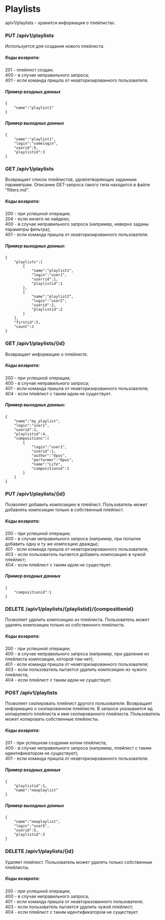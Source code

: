 # Playlists

apiv1/playlists - хранится информация о плейлистах.

### PUT /apiv1/playlists

Используется для создания нового плейлиста.

##### Коды возврата:
201 - плейлист создан;<br />
400 - в случае неправильного запроса;<br />
401 - если команда пришла от неавторизированного пользователя.<br />

##### Пример входных данных
    {
        "name":"playlist1"
    }
    
##### Пример выходных данных
    {
        "name":"playlist1",
        "login":"somelogin",
        "userid":5,
        "playlistid":3
    }

### GET /apiv1/playlists

Возвращает список плейлистов, удовлетворяющих заданным параметрам. Описание GET-запроса такого типа находится в файле "filters.md".

##### Коды возврата:
200 - при успешной операции;<br />
204 - если ничего не найдено;<br />
400 - в случае неправильного запроса (например, неверно заданы параметры фильтра);<br />
401 - если команда пришла от неавторизированного пользователя.<br />

##### Пример выходных данных:
    {
        "playlists":[
            {
                "name":"playlist1",
                "login":"user1",
                "userrid":1,
                "playlistid":1
            },
            {
                "name":"playlist2",
                "login":"user2",
                "userid":2,
                "playlistid":2
            }
        ],
        "firstid":5,
        "count":2
    }

### GET /apiv1/playlists/{id}

Возвращает информацию о плейлисте.

##### Коды возврата:
200 - при успешной операции;<br />
400 - в случае неправильного запроса;<br />
401 - если команда пришла от неавторизированного пользователя;<br />
404 - если плейлист с таким идом не существует.<br />

##### Пример выходных данных:
    {
        "name":"my_playlist",
        "login":"user1",
        "userid":1,
        "playlistid":4,
        "compositions":[
            {
                "login":"user1",
                "userid":1,
                "author":"Opus",
                "performer":"Opus",
                "name":"Life",
                "compositionid":1
            }
        ]
    }

### PUT /apiv1/playlists/{id}

Позволяет добавить композицию в плейлист. Пользователь может добавлять композиции только в собственный плейлист.

##### Коды возврата:
200 - при успешной операции;<br />
400 - в случае неправильного запроса (например, при попытке добавить одну и ту же композцию дважды);<br />
401 - если команда пришла от неавторизированного пользователя;<br />
403 - если пользователь пытается добавить композицию в чужой плейлист;<br />
404 - если плейлист с таким идом не существует.<br />

##### Пример входных данных
    {
        "compositionid":1
    }
    
### DELETE /apiv1/playlists/{playlistid}/{compositionid}

Позволяет удалить композицию из плейлиста. Пользователь может удалять композиции только из собственного плейлиста.

##### Коды возврата:
200 - при успешной операции;<br />
400 - в случае неправильного запроса (например, при удалении из плейлиста композиции, которой там нет);<br />
401 - если команда пришла от неавторизированного пользователя;<br />
403 - если пользователь пытается удалить композицию из чужого плейлиста;<br />
404 - если плейлист с таким идом не существует.<br />
    
### POST /apiv1/playlists

Позволяет скопировать плейлист другого пользователя. Возвращает информацию о скопированном плейлисте. В запросе указывается ид копируемого плейлиста и имя скопированного плейлиста. Пользователь может копировать собственные плейлисты.

##### Коды возврата:
201 - при успешном создании копии плейлиста;<br />
400 - в случае неправильного запроса (например, плейлист с таким идентификатором не существует);<br />
401 - если команда пришла от неавторизированного пользователя.<br />


##### Пример входных данных
    {
        "playlistid":1,
        "name":"newplaylist"
    }
    
##### Пример выходных данных
    {
        "name":"newplaylist",
        "login":"user5",
        "userid":5,
        "playlistid":3
    }

### DELETE /apiv1/playlists/{id}

Удаляет плейлист. Пользователь может удалять только собственные плейлисты.

##### Коды возврата:
200 - при успешной операции;<br />
400 - в случае неправильного запроса;<br />
401 - если команда пришла от неавторизованного пользователя;<br />
403 - если пользователь пытается удалить чужой плейлист;<br />
404 - если плейлист с таким идентификатором не существует.<br />
